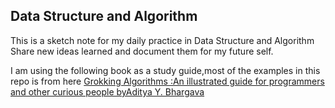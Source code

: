 ## Data Structure and Algorithm
This is a sketch note for my daily practice in Data Structure and Algorithm
Share new ideas learned and document them for my future self.

I am using the following book as a study guide,most of the examples in this repo is from here
[Grokking Algorithms :An illustrated guide for programmers and other curious people byAditya Y. Bhargava](https://www.manning.com/books/grokking-algorithms)